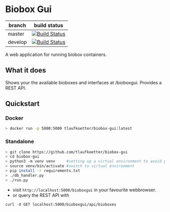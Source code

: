 # Biobox Gui

| branch  | build status |
| ------------- | ------------- |
| master  | [![Build Status](https://travis-ci.org/tlaufkoetter/biobox-gui.svg?branch=master)](https://travis-ci.org/tlaufkoetter/biobox-gui)  |
| develop  | [![Build Status](https://travis-ci.org/tlaufkoetter/biobox-gui.svg?branch=develop)](https://travis-ci.org/tlaufkoetter/biobox-gui)  |


A web application for running biobox containers.

## What it does

Shows your the available bioboxes and interfaces at /bioboxgui. Provides a REST API.

## Quickstart

### Docker
```bash
> docker run -p 5000:5000 tlaufkoetter/biobox-gui:latest
```
### Standalone
```bash
> git clone https://github.com/tlaufkoetter/biobox-gui
> cd biobox-gui
> python3 -m venv venv     #setting up a virtual environment to avoid possible conflicts.
> source venv/bin/activate #switch to virtual environment
> pip install -r requirements.txt
> ./db_handler.py
> ./run.py
```
* visit ``http://localhost:5000/bioboxgui`` in your favourite webbrowser.
* or query the REST API with

```
curl -X GET localhost:5000/bioboxgui/api/bioboxes
```
